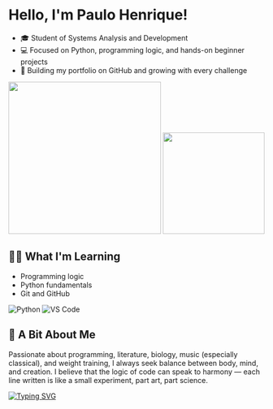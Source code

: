 # Hello, I'm Paulo Henrique!
- 🎓 Student of Systems Analysis and Development
- 💻 Focused on Python, programming logic, and hands-on beginner projects
- 🚀 Building my portfolio on GitHub and growing with every challenge
<img src="https://media.giphy.com/media/qgQUggAC3Pfv687qPC/giphy.gif" width="300">

<img src="https://media.giphy.com/media/13HgwGsXF0aiGY/giphy.gif" width="200">

## 👨‍💻 What I'm Learning
- Programming logic
- Python fundamentals
- Git and GitHub

![Python](https://img.shields.io/badge/Python-3776AB?style=for-the-badge&logo=python&logoColor=white)
![VS Code](https://img.shields.io/badge/Editor-VS%20Code-blue?style=for-the-badge&logo=visualstudiocode)


## 🧠 A Bit About Me
Passionate about programming, literature, biology, music (especially classical), and weight training, I always seek balance between body, mind, and creation.
I believe that the logic of code can speak to harmony — each line written is like a small experiment, part art, part science.

[![Typing SVG](https://readme-typing-svg.herokuapp.com?size=25&duration=3000&color=00F700&center=true&vCenter=true&lines=Olá!+Sou+Paulo+Henrique;Estudante+de+ADS;Apaixonado+por+Python+🐍)](https://git.io/typing-svg)

